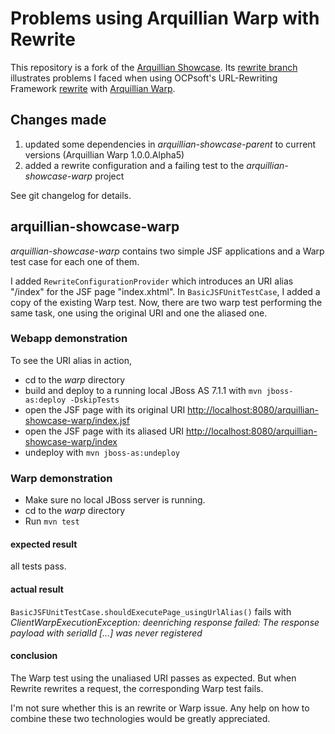 # Problems using Arquillian Warp with Rewrite

This repository is a fork of the [Arquillian Showcase](https://github.com/arquillian/arquillian-showcase).
Its [rewrite branch](https://github.com/albers/arquillian-showcase/tree/rewrite) illustrates problems I faced when using OCPsoft's URL-Rewriting Framework [rewrite](http://ocpsoft.org/rewrite/) with [Arquillian Warp](http://arquillian.org/modules/warp-extension/).

## Changes made 

1. updated some dependencies in _arquillian-showcase-parent_ to current versions (Arquillian Warp 1.0.0.Alpha5)
2. added a rewrite configuration and a failing test to the _arquillian-showcase-warp_ project

See git changelog for details.

## arquillian-showcase-warp

_arquillian-showcase-warp_ contains two simple JSF applications and a Warp test case for each one of them.

I added `RewriteConfigurationProvider` which introduces an URI alias "/index" for the JSF page "index.xhtml".
In `BasicJSFUnitTestCase`, I added a copy of the existing Warp test.
Now, there are two warp test performing the same task, one using the original URI and one the aliased one.

### Webapp demonstration

To see the URI alias in action,
* cd to the _warp_ directory
* build and deploy to a running local JBoss AS 7.1.1 with `mvn jboss-as:deploy -DskipTests`
* open the JSF page with its original URI [http://localhost:8080/arquillian-showcase-warp/index.jsf](http://localhost:8080/arquillian-showcase-warp/index.jsf)
* open the JSF page with its aliased URI [http://localhost:8080/arquillian-showcase-warp/index](http://localhost:8080/arquillian-showcase-warp/index)
* undeploy with `mvn jboss-as:undeploy`

### Warp demonstration

* Make sure no local JBoss server is running.
* cd to the _warp_ directory
* Run `mvn test`

#### expected result

all tests pass.

#### actual result

`BasicJSFUnitTestCase.shouldExecutePage_usingUrlAlias()` fails with _ClientWarpExecutionException:_ 
_deenriching response failed: The response payload with serialId [...] was never registered_

#### conclusion

The Warp test using the unaliased URI passes as expected.
But when Rewrite rewrites a request, the corresponding Warp test fails.

I'm not sure whether this is an rewrite or Warp issue.
Any help on how to combine these two technologies would be greatly appreciated.
